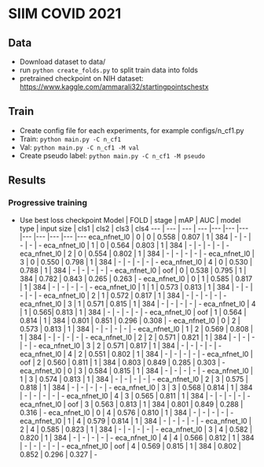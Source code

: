 # SIIM COVID 2021
## Data
* Download dataset to data/
* run `python create_folds.py` to split train data into folds
* pretrained checkpoint on NIH dataset: https://www.kaggle.com/ammarali32/startingpointschestx

## Train
* Create config file for each experiments, for example configs/n_cf1.py
* Train: `python main.py -C n_cf1`
* Val: `python main.py -C n_cf1 -M val`
* Create pseudo label: `python main.py -C n_cf1 -M pseudo`



## Results
### Progressive training
* Use best loss checkpoint
Model | FOLD | stage | mAP | AUC | model type | input size | cls1 | cls2 | cls3 | cls4 
--- | --- | --- | --- |--- |--- |--- |--- |--- |--- |--- |---
eca_nfnet_l0 | 0 | 0 | 0.558 | 0.807 | 1 | 384 | - | - | - | - | -
eca_nfnet_l0 | 1 | 0 | 0.564 | 0.803 | 1 | 384 | - | - | - | - | -
eca_nfnet_l0 | 2 | 0 | 0.554 | 0.802 | 1 | 384 | - | - | - | - | -
eca_nfnet_l0 | 3 | 0 | 0.550 | 0.798 | 1 | 384 | - | - | - | - | -
eca_nfnet_l0 | 4 | 0 | 0.530 | 0.788 | 1 | 384 | - | - | - | - | -
eca_nfnet_l0 | oof | 0 | 0.538 | 0.795 | 1 | 384 | 0.782 | 0.843 | 0.265 | 0.263 | -
eca_nfnet_l0 | 0 | 1 | 0.585 | 0.817 | 1 | 384 | - | - | - | - | -
eca_nfnet_l0 | 1 | 1 | 0.573 | 0.813 | 1 | 384 | - | - | - | - | -
eca_nfnet_l0 | 2 | 1 | 0.572 | 0.817 | 1 | 384 | - | - | - | - | -
eca_nfnet_l0 | 3 | 1 | 0.571 | 0.815 | 1 | 384 | - | - | - | - | -
eca_nfnet_l0 | 4 | 1 | 0.565| 0.813 | 1 | 384 | - | - | - | - | -
eca_nfnet_l0 | oof | 1 | 0.564 | 0.814 | 1 | 384 | 0.801 | 0.851 | 0.296 | 0.308 | -
eca_nfnet_l0 | 0 | 2 | 0.573 | 0.813 | 1 | 384 | - | - | - | - | -
eca_nfnet_l0 | 1 | 2 | 0.569 | 0.808 | 1 | 384 | - | - | - | - | -
eca_nfnet_l0 | 2 | 2 | 0.571 | 0.821 | 1 | 384 | - | - | - | - | -
eca_nfnet_l0 | 3 | 2 | 0.571 | 0.817 | 1 | 384 | - | - | - | - | -
eca_nfnet_l0 | 4 | 2 | 0.551 | 0.802 | 1 | 384 | - | - | - | - | -
eca_nfnet_l0 | oof | 2 | 0.560 | 0.811 | 1 | 384 | 0.803 | 0.849 | 0.285 | 0.303 | -
eca_nfnet_l0 | 0 | 3 | 0.584 | 0.815 | 1 | 384 | - | - | - | - | -
eca_nfnet_l0 | 1 | 3 | 0.574 | 0.813 | 1 | 384 | - | - | - | - | -
eca_nfnet_l0 | 2 | 3 | 0.575 | 0.818 | 1 | 384 | - | - | - | - | -
eca_nfnet_l0 | 3 | 3 | 0.568 | 0.814 | 1 | 384 | - | - | - | - | -
eca_nfnet_l0 | 4 | 3 | 0.565 | 0.811 | 1 | 384 | - | - | - | - | -
eca_nfnet_l0 | oof | 3 | 0.563 | 0.813 | 1 | 384 | 0.801 | 0.849 | 0.288 | 0.316 | -
eca_nfnet_l0 | 0 | 4 | 0.576 | 0.810 | 1 | 384 | - | - | - | - | -
eca_nfnet_l0 | 1 | 4 | 0.579 | 0.814 | 1 | 384 | - | - | - | - | -
eca_nfnet_l0 | 2 | 4 | 0.585 | 0.823 | 1 | 384 | - | - | - | - | -
eca_nfnet_l0 | 3 | 4 | 0.582 | 0.820 | 1 | 384 | - | - | - | - | -
eca_nfnet_l0 | 4 | 4 | 0.566 | 0.812 | 1 | 384 | - | - | - | - | -
eca_nfnet_l0 | oof | 4 | 0.569 | 0.815 | 1 | 384 | 0.802 | 0.852 | 0.296 | 0.327 | -
